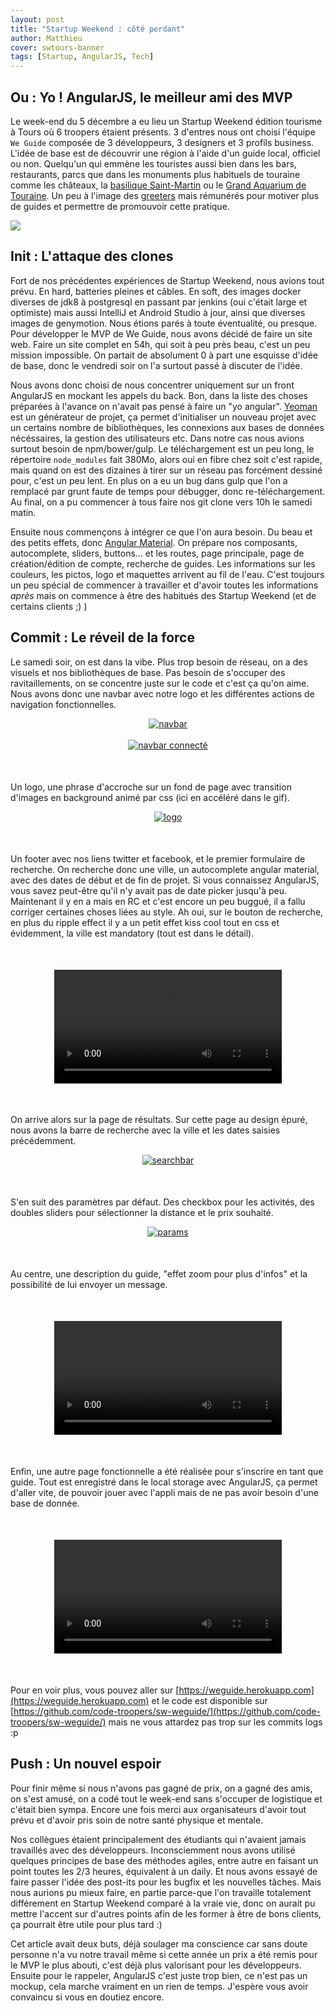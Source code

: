 ```yaml
---
layout: post
title: "Startup Weekend : côté perdant"
author: Matthieu
cover: swtours-banner
tags: [Startup, AngularJS, Tech]
---
```


## Ou : Yo ! AngularJS, le meilleur ami des MVP
Le week-end du 5 décembre a eu lieu un Startup Weekend édition tourisme à Tours où 6 troopers étaient présents. 3 d'entres nous ont choisi l'équipe `We Guide` composée de 3 développeurs, 3 designers et 3 profils business.
L'idée de base est de découvrir une région à l'aide d'un guide local, officiel ou non. Quelqu'un qui emmène les touristes aussi bien dans les bars, restaurants, parcs que dans les monuments plus habituels de touraine comme les châteaux, la [basilique Saint-Martin](http://basiliquesaintmartin.fr/) ou le [Grand Aquarium de Touraine](http://www.decouvrez-levaldeloire.com/#grand-aquarium-actualites). Un peu à l'image des [greeters](http://www.tours-greeters.fr/) mais rémunérés pour motiver plus de guides et permettre de promouvoir cette pratique.

<div class="text-center">
    <a href="https://upload.wikimedia.org/wikipedia/commons/thumb/e/eb/Tours,_Saint_Martin.JPG/280px-Tours,_Saint_Martin.JPG" data-lightbox="group-1" title="saint martin de tours" class="inlineBoxes">
        <img src="https://upload.wikimedia.org/wikipedia/commons/thumb/e/eb/Tours,_Saint_Martin.JPG/280px-Tours,_Saint_Martin.JPG"/>
    </a>
</div>

<!--break-->
  
## Init : L'attaque des clones
Fort de nos précédentes expériences de Startup Weekend, nous avions tout prévu. En hard, batteries pleines et câbles. En soft, des images docker diverses de jdk8 à postgresql en passant par jenkins (oui c'était large et optimiste) mais aussi IntelliJ et Android Studio à jour, ainsi que diverses images de genymotion. 
Nous étions parés à toute éventualité, ou presque. Pour développer le MVP de We Guide, nous avons décidé de faire un site web. 
Faire un site complet en 54h, qui soit à peu près beau, c'est un peu mission impossible. On partait de absolument 0 à part une esquisse d'idée de base, donc le vendredi soir on l'a surtout passé à discuter de l'idée.

Nous avons donc choisi de nous concentrer uniquement sur un front AngularJS en mockant les appels du back. Bon, dans la liste des choses préparées à l'avance on n'avait pas pensé à faire un "yo angular".
[Yeoman](http://yeoman.io/) est un générateur de projet, ça permet d'initialiser un nouveau projet avec un certains nombre de bibliothèques, les connexions aux bases de données nécéssaires, la gestion des utilisateurs etc. Dans notre cas nous avions surtout besoin de npm/bower/gulp. 
Le téléchargement est un peu long, le répertoire `node_modules` fait 380Mo, alors oui en fibre chez soit c'est rapide, mais quand on est des dizaines à tirer sur un réseau pas forcément dessiné pour, c'est un peu lent. En plus on a eu un bug dans gulp que l'on a remplacé par grunt faute de temps pour débugger, donc re-téléchargement.
Au final, on a pu commencer à tous faire nos git clone vers 10h le samedi matin.

Ensuite nous commençons à intégrer ce que l'on aura besoin. Du beau et des petits effets, donc [Angular Material](https://material.angularjs.org/latest/). On prépare nos composants, autocomplete, sliders, buttons… et les routes, page principale, page de création/édition de compte, recherche de guides. Les informations sur les couleurs, les pictos, logo et maquettes arrivent au fil de l'eau. C'est toujours un peu spécial de commencer à travailler et d'avoir toutes les informations _après_ mais on commence à être des habitués des Startup Weekend (et de certains clients ;) )

## Commit : Le réveil de la force
Le samedi soir, on est dans la vibe. Plus trop besoin de réseau, on a des visuels et nos bibliothèques de base. Pas besoin de s'occuper des ravitaillements, on se concentre juste sur le code et c'est ça qu'on aime.
Nous avons donc une navbar avec notre logo et les différentes actions de navigation fonctionnelles.
<div style="text-align:center;margin-bottom:50px">
    <a href="/images/postWeGuide/navbar1.png" data-lightbox="group-2" title="navbar weguide" class="inlineBoxes">
<img class="medium" src="/images/postWeGuide/navbar1.png" alt="navbar"/><br/>
    </a>
<br/>
    <a href="/images/postWeGuide/navbar2.png" data-lightbox="group-2" title="navbar connected weguide" class="inlineBoxes">
<img class="medium" src="/images/postWeGuide/navbar2.png" alt="navbar connecté"/>
    </a>
</div>


Un logo, une phrase d'accroche sur un fond de page avec transition d'images en background animé par css (ici en accéléré dans le gif).
<div style="text-align:center;margin-bottom:50px">
    <a href="/images/postWeGuide/logo.gif" data-lightbox="group-3" title="Logo weguide" class="inlineBoxes">
<img class="medium" src="/images/postWeGuide/logo.gif" alt="logo"/>
    </a>
</div>

Un footer avec nos liens twitter et facebook, et le premier formulaire de recherche.
On recherche donc une ville, un autocomplete angular material, avec des dates de début et de fin de projet. Si vous connaissez AngularJS, vous savez peut-être qu'il n'y avait pas de date picker jusqu'à peu. Maintenant il y en a mais en RC et c'est encore un peu buggué, il a fallu corriger certaines choses liées au style.
Ah oui, sur le bouton de recherche, en plus du ripple effect il y a un petit effet kiss cool tout en css et évidemment, la ville est mandatory (tout est dans le détail).
<div style="text-align: center;margin:50px;">
<video style="width: 90%; max-width: 600px;" controls src="/images/postWeGuide/search.webm"></video>
</div>

On arrive alors sur la page de résultats. Sur cette page au design épuré, nous avons la barre de recherche avec la ville et les dates saisies précédemment.
<div style="text-align:center;margin-bottom:50px">
    <a href="/images/postWeGuide/searchbar.png" data-lightbox="group-4" title="Searchbar weguide" class="inlineBoxes">
<img class="medium" src="/images/postWeGuide/searchbar.png" alt="searchbar"/>
    </a>
</div>

S'en suit des paramètres par défaut. Des checkbox pour les activités, des doubles sliders pour sélectionner la distance et le prix souhaité.
<div style="text-align:center;margin-bottom:50px">
    <a href="/images/postWeGuide/params.gif" data-lightbox="group-5" title="search parameters weguide" class="inlineBoxes">
<img class="medium" src="/images/postWeGuide/params.gif" alt="params"/>
    </a>
</div>

Au centre, une description du guide, "effet zoom pour plus d'infos" et la possibilité de lui envoyer un message.
<div style="text-align: center;margin:50px;">
<video style="width: 90%; max-width: 600px;" controls src="/images/postWeGuide/guide.webm"></video>
</div>

Enfin, une autre page fonctionnelle a été réalisée pour s'inscrire en tant que guide.
Tout est enregistré dans le local storage avec AngularJS, ça permet d'aller vite, de pouvoir jouer avec l'appli mais de ne pas avoir besoin d'une base de donnée.
<div style="text-align: center;margin:50px;">
<video style="width: 90%; max-width: 600px;" controls src="/images/postWeGuide/register.webm"></video>
</div>

Pour en voir plus, vous pouvez aller sur [https://weguide.herokuapp.com](https://weguide.herokuapp.com)  et le code est disponible sur [https://github.com/code-troopers/sw-weguide/](https://github.com/code-troopers/sw-weguide/) mais ne vous attardez pas trop sur les commits logs :p

## Push : Un nouvel espoir
Pour finir même si nous n'avons pas gagné de prix, on a gagné des amis, on s'est amusé, on a codé tout le week-end sans s'occuper de logistique et c'était bien sympa.
Encore une fois merci aux organisateurs d'avoir tout prévu et d'avoir pris soin de notre santé physique et mentale.

Nos collègues étaient principalement des étudiants qui n'avaient jamais travaillés avec des développeurs. Inconsciemment nous avons utilisé quelques principes de base des méthodes agiles, entre autre en faisant un point toutes les 2/3 heures, équivalent à un daily. Et nous avons essayé de faire passer l'idée des post-its pour les bugfix et les nouvelles tâches. Mais nous aurions pu mieux faire, en partie parce-que l'on travaille totalement différement en Startup Weekend comparé à la vraie vie, donc on aurait pu mettre l'accent sur d'autres points afin de les former à être de bons clients, ça pourrait être utile pour plus tard :)

Cet article avait deux buts, déjà soulager ma conscience car sans doute personne n'a vu notre travail même si cette année un prix a été remis pour le MVP le plus abouti, c'est déjà plus valorisant pour les développeurs.
Ensuite pour le rappeler, AngularJS c'est juste trop bien, ce n'est pas un mockup, cela marche vraiment en un rien de temps. J'espère vous avoir convaincu si vous en doutiez encore.

